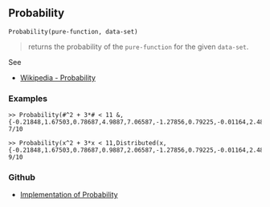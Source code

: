 ## Probability

```
Probability(pure-function, data-set)
```

> returns the probability of the `pure-function` for the given `data-set`. 
   

See
* [Wikipedia - Probability](https://en.wikipedia.org/wiki/Probability)

### Examples

```
>> Probability(#^2 + 3*# < 11 &, {-0.21848,1.67503,0.78687,4.9887,7.06587,-1.27856,0.79225,-0.01164,2.48227,-0.07223})
7/10

>> Probability(x^2 + 3*x < 11,Distributed(x,{-0.21848,1.67503,0.78687,0.9887,2.06587,-1.27856,0.79225,-0.01164,2.48227,-0.07223})) 
9/10
```

### Github

* [Implementation of Probability](https://github.com/axkr/symja_android_library/blob/master/symja_android_library/matheclipse-core/src/main/java/org/matheclipse/core/builtin/StatisticsFunctions.java#L4988) 
